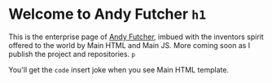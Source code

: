 # Welcome to Andy Futcher `h1`

This is the enterprise page of [Andy Futcher](https://github.com/AndyFutcher), imbued with the inventors spirit offered to the world by Main HTML and Main JS. More coming soon as I publish the project and repositories. `p`

You'll get the `code` insert joke when you see Main HTML template.

<!-- **Here are some ideas to get you started:**
🙋‍♀️ A short introduction - what is your organization all about?
🌈 Contribution guidelines - how can the community get involved?
👩‍💻 Useful resources - where can the community find your docs? Is there anything else the community should know?
🍿 Fun facts - what does your team eat for breakfast?
🧙 Remember, you can do mighty things with the power of [Markdown](https://docs.github.com/github/writing-on-github/getting-started-with-writing-and-formatting-on-github/basic-writing-and-formatting-syntax)
-->
